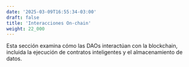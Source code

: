 ```yaml
---
date: '2025-03-09T16:55:34-03:00'
draft: false
title: 'Interacciones On-chain'
weight: 22_000
---
```


Esta sección examina cómo las DAOs interactúan con la blockchain, incluida la ejecución de contratos inteligentes y el almacenamiento de datos.
